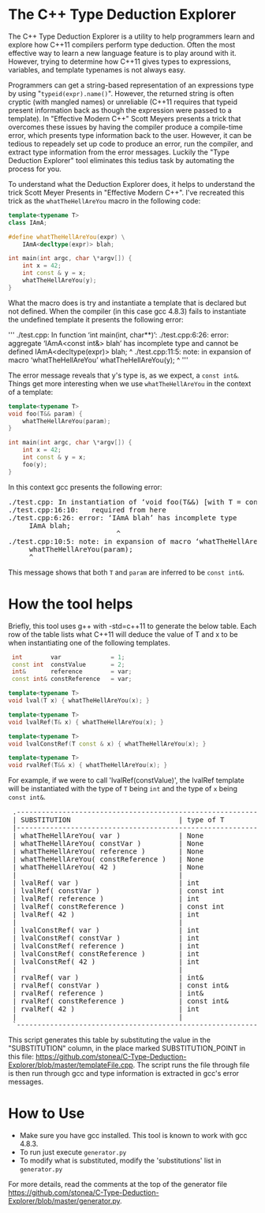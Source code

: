 # The C++ Type Deduction Explorer
The C++ Type Deduction Explorer is a utility to help programmers learn and
explore how C++11 compilers perform type deduction.  Often the most effective
way to learn a new language feature is to play around with it.  However, trying
to determine how C++11 gives types to expressions, variables, and template
typenames is not always easy.

Programmers can get a string-based representation of an expressions type by
using "`typeid(expr).name()`".  However, the returned string is often cryptic
(with mangled names) or unreliable (C++11 requires that typeid present
information back as though the expression were passed to a template).  In
"Effective Modern C++" Scott Meyers presents a trick that overcomes these
issues by having the compiler produce a compile-time error, which presents type
information back to the user.  However, it can be tedious to repeadely set up
code to produce an error, run the compiler, and extract type information from
the error messages.  Luckily the "Type Deduction Explorer" tool eliminates
this tedius task by automating the process for you.

To understand what the Deduction Explorer does, it helps to understand the
trick Scott Meyer Presents in "Effective Modern C++".  I've recreated this
trick as the `whatTheHellAreYou` macro in the following code:

``` c++
template<typename T>
class IAmA;

#define whatTheHellAreYou(expr) \
    IAmA<decltype(expr)> blah;

int main(int argc, char \*argv[]) {
    int x = 42;
    int const & y = x;
    whatTheHellAreYou(y);
}
```

What the macro does is try and instantiate a template that is declared but not
defined.  When the compiler (in this case gcc 4.8.3) fails to instantiate the
undefined template it presents the following error:

'''
./test.cpp: In function ‘int main(int, char\*\*)’:
./test.cpp:6:26: error: aggregate ‘IAmA<const int&> blah’ has incomplete type and cannot be defined
     IAmA<decltype(expr)> blah;
                          ^
./test.cpp:11:5: note: in expansion of macro ‘whatTheHellAreYou’
     whatTheHellAreYou(y);
     ^
'''

The error message reveals that y's type is, as we
expect, a `const int&`.  Things get more interesting when we use
`whatTheHellAreYou` in the context of a template:

``` c++
template<typename T>
void foo(T&& param) {
    whatTheHellAreYou(param);
}

int main(int argc, char \*argv[]) {
    int x = 42;
    int const & y = x;
    foo(y);
}
```

In this context gcc presents the following error:

<pre>
./test.cpp: In instantiation of ‘void foo(T&&) [with T = const int&]’:
./test.cpp:16:10:   required from here
./test.cpp:6:26: error: ‘IAmA<const int&> blah’ has incomplete type
     IAmA<decltype(expr)> blah;
                          ^
./test.cpp:10:5: note: in expansion of macro ‘whatTheHellAreYou’
     whatTheHellAreYou(param);
     ^
</pre>

This message shows that both `T` and `param` are inferred to be `const int&`.

# How the tool helps

Briefly, this tool uses g++ with -std=c++11 to generate the below table.  Each
row of the table lists what C++11 will deduce the value of T and x to be when
instantiating one of the following templates.  

``` c++
 int        var              = 1;
 const int  constValue       = 2;
 int&       reference        = var;
 const int& constReference   = var;

template<typename T>
void lval(T x) { whatTheHellAreYou(x); }

template<typename T>
void lvalRef(T& x) { whatTheHellAreYou(x); }

template<typename T>
void lvalConstRef(T const & x) { whatTheHellAreYou(x); }

template<typename T>
void rvalRef(T&& x) { whatTheHellAreYou(x); }
```

For example, if we were to call 'lvalRef(constValue)',  the lvalRef template will be instantiated with the type of `T` being `int` and the type of `x` being `const int&`.

<pre>
 .---------------------------------------------------------------------------------------------------------,
 | SUBSTITUTION                          | type of T                      | type of expr                   |
 |---------------------------------------------------------------------------------------------------------|
 | whatTheHellAreYou( var )              | None                           | int                            |
 | whatTheHellAreYou( constVar )         | None                           | const int                      |
 | whatTheHellAreYou( reference )        | None                           | int&                           |
 | whatTheHellAreYou( constReference )   | None                           | const int&                     |
 | whatTheHellAreYou( 42 )               | None                           | int                            |
 |                                       |                                |                                |
 | lvalRef( var )                        | int                            | int&                           |
 | lvalRef( constVar )                   | const int                      | const int&                     |
 | lvalRef( reference )                  | int                            | int&                           |
 | lvalRef( constReference )             | const int                      | const int&                     |
 | lvalRef( 42 )                         | int                            | int&                           |
 |                                       |                                |                                |
 | lvalConstRef( var )                   | int                            | const int&                     |
 | lvalConstRef( constVar )              | int                            | const int&                     |
 | lvalConstRef( reference )             | int                            | const int&                     |
 | lvalConstRef( constReference )        | int                            | const int&                     |
 | lvalConstRef( 42 )                    | int                            | const int&                     |
 |                                       |                                |                                |
 | rvalRef( var )                        | int&                           | int&                           |
 | rvalRef( constVar )                   | const int&                     | const int&                     |
 | rvalRef( reference )                  | int&                           | int&                           |
 | rvalRef( constReference )             | const int&                     | const int&                     |
 | rvalRef( 42 )                         | int                            | int&&                          |
 |                                       |                                |                                |
 `---------------------------------------------------------------------------------------------------------'
</pre>
 
This script generates this table by substituting the value in the "SUBSTITUTION" column, in the place marked SUBSTITUTION_POINT in this file: <https://github.com/stonea/C-Type-Deduction-Explorer/blob/master/templateFile.cpp>.  The script runs the file through file is then run through gcc and type information is extracted in gcc's error messages.

# How to Use

* Make sure you have gcc installed.  This tool is known to work with gcc 4.8.3.
* To run just execute `generator.py`
* To modify what is substituted, modify the 'substitutions' list in `generator.py`

For more details, read the comments at the top of the generator file <https://github.com/stonea/C-Type-Deduction-Explorer/blob/master/generator.py>.
